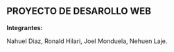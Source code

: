 ## PROYECTO DE DESAROLLO WEB

**Integrantes:**

Nahuel Diaz, Ronald Hilari, Joel Monduela, Nehuen Laje.